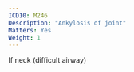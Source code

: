 ```yaml
---
ICD10: M246
Description: "Ankylosis of joint"
Matters: Yes
Weight: 1
---
```

If neck (difficult airway)
